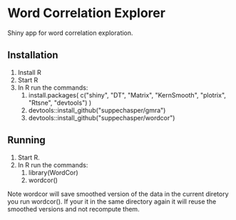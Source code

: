 # Word Correlation Explorer
Shiny app for word correlation exploration.

## Installation ##

1. Install R
2. Start R
3. In R run the commands:
    1. install.packages( c("shiny", "DT", "Matrix", "KernSmooth", "plotrix", "Rtsne", "devtools") )
    2. devtools::install_github("suppechasper/gmra")
    3. devtools::install_github("suppechasper/wordcor")
     
    
## Running ##

1. Start R.
2. In R run the commands:
   1. library(WordCor)
   2. wordcor()

Note wordcor will save smoothed version of the data in the current diretory you run wordcor(). If your it in the same directory again it will reuse the smoothed versions and not recompute them.
